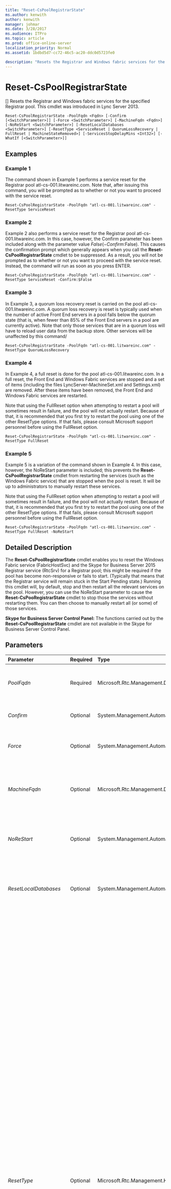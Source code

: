 ```yaml
---
title: "Reset-CsPoolRegistrarState"
ms.author: kenwith
author: kenwith
manager: johmar
ms.date: 3/28/2017
ms.audience: ITPro
ms.topic: article
ms.prod: office-online-server
localization_priority: Normal
ms.assetid: 1bdbd5d7-cc72-46c5-ac20-ddc0d5723fe0

description: "Resets the Registrar and Windows fabric services for the specified Registrar pool. This cmdlet was introduced in Lync Server 2013."
---
```


# Reset-CsPoolRegistrarState
[]
Resets the Registrar and Windows fabric services for the specified Registrar pool. This cmdlet was introduced in Lync Server 2013.
  
```
Reset-CsPoolRegistrarState -PoolFqdn <Fqdn> [-Confirm [<SwitchParameter>]] [-Force <SwitchParameter>] [-MachineFqdn <Fqdn>] [-NoReStart <SwitchParameter>] [-ResetLocalDatabases <SwitchParameter>] [-ResetType <ServiceReset | QuorumLossRecovery | FullReset | MachineStateRemoved>] [-ServicesStopDelayMins <Int32>] [-WhatIf [<SwitchParameter>]]

```

## Examples
<a name="Examples"> </a>

### Example 1

The command shown in Example 1 performs a service reset for the Registrar pool atl-cs-001.litwareinc.com. Note that, after issuing this command, you will be prompted as to whether or not you want to proceed with the service reset. 
  
```
Reset-CsPoolRegistrarState -PoolFqdn "atl-cs-001.litwareinc.com" -ResetType ServiceReset
```

### Example 2

Example 2 also performs a service reset for the Registrar pool atl-cs-001.litwareinc.com. In this case, however, the Confirm parameter has been included along with the parameter value $False (-Confirm:$False). This causes the confirmation prompt which generally appears when you call the **Reset-CsPoolRegistrarState** cmdlet to be suppressed. As a result, you will not be prompted as to whether or not you want to proceed with the service reset. Instead, the command will run as soon as you press ENTER.
  
```
Reset-CsPoolRegistrarState -PoolFqdn "atl-cs-001.litwareinc.com" -ResetType ServiceReset -Confirm:$False
```

### Example 3

In Example 3, a quorum loss recovery reset is carried on the pool atl-cs-001.litwareinc.com. A quorum loss recovery is reset is typically used when the number of active Front End servers in a pool falls below the quorum state (that is, when fewer than 85% of the Front End servers in a pool are currently active). Note that only those services that are in a quorum loss will have to reload user data from the backup store. Other services will be unaffected by this command/ 
  
```
Reset-CsPoolRegistrarState -PoolFqdn "atl-cs-001.litwareinc.com" -ResetType QuorumLossRecovery
```

### Example 4

In Example 4, a full reset is done for the pool atl-cs-001.litwareinc.com. In a full reset, the Front End and Windows Fabric services are stopped and a set of items (including the files LyncServer-MachineSet.xml and Settings.xml) are removed. After these items have been removed, the Front End and Windows Fabric services are restarted. 
  
Note that using the FullReset option when attempting to restart a pool will sometimes result in failure, and the pool will not actually restart. Because of that, it is recommended that you first try to restart the pool using one of the other ResetType options. If that fails, please consult Microsoft support personnel before using the FullReset option.
  
```
Reset-CsPoolRegistrarState -PoolFqdn "atl-cs-001.litwareinc.com" -ResetType FullReset
```

### Example 5

Example 5 is a variation of the command shown in Example 4. In this case, however, the NoReStart parameter is included; this prevents the **Reset-CsPoolRegistrarState** cmdlet from restarting the services (such as the Windows Fabric service) that are stopped when the pool is reset. It will be up to administrators to manually restart these services.
  
Note that using the FullReset option when attempting to restart a pool will sometimes result in failure, and the pool will not actually restart. Because of that, it is recommended that you first try to restart the pool using one of the other ResetType options. If that fails, please consult Microsoft support personnel before using the FullReset option.
  
```
Reset-CsPoolRegistrarState -PoolFqdn "atl-cs-001.litwareinc.com" -ResetType FullReset -NoReStart
```

## Detailed Description
<a name="DetailedDescription"> </a>

The **Reset-CsPoolRegistrarState** cmdlet enables you to reset the Windows Fabric service (FabricHostSvc) and the Skype for Business Server 2015 Registrar service (RtcSrv) for a Registrar pool; this might be required if the pool has become non-responsive or fails to start. (Typically that means that the Registrar service will remain stuck in the Start Pending state.) Running this cmdlet will, by default, stop and then restart all the relevant services on the pool. However, you can use the NoReStart parameter to cause the **Reset-CsPooRegistrarState** cmdlet to stop those the services without restarting them. You can then choose to manually restart all (or some) of those services.
  
 **Skype for Business Server Control Panel:** The functions carried out by the **Reset-CsPoolRegistrarState** cmdlet are not available in the Skype for Business Server Control Panel.
  
## Parameters
<a name="DetailedDescription"> </a>

|**Parameter**|**Required**|**Type**|**Description**|
|:-----|:-----|:-----|:-----|
| _PoolFqdn_ <br/> |Required  <br/> |Microsoft.Rtc.Management.Deploy.Fqdn  <br/> |Fully qualified domain name of the Registrar pool being reset. For example:  <br/>  `-PoolFqdn "atl-cs-001.litwareinc.com"` <br/> |
| _Confirm_ <br/> |Optional  <br/> |System.Management.Automation.SwitchParameter  <br/> |Prompts you for confirmation before executing the command.  <br/> |
| _Force_ <br/> |Optional  <br/> |System.Management.Automation.SwitchParameter  <br/> |Suppresses the display of any non-fatal error message that might occur when running the command.  <br/> |
| _MachineFqdn_ <br/> |Optional  <br/> |Microsoft.Rtc.Management.Deploy.Fqdn  <br/> |Fully qualified domain name of the computer to be removed from the pool. This parameter is only used when performing a MachineStateRemoved reset.  <br/> |
| _NoReStart_ <br/> |Optional  <br/> |System.Management.Automation.SwitchParameter  <br/> |When specified, services (such as RtcSrv and FabricHostSvc) that are stopped when the cmdlet runs are not restarted.  <br/> |
| _ResetLocalDatabases_ <br/> |Optional  <br/> |System.Management.Automation.SwitchParameter  <br/> |When specified, stops and restarts the local Skype for Business Server 2015 databases in addition to the local Skype for Business Server 2015 services.  <br/> |
| _ResetType_ <br/> |Optional  <br/> |Microsoft.Rtc.Management.Hadr.ResetPoolFabricStateCmdlet+PoolResetType  <br/> |Type of reset to be performed. Allowed values are:  <br/> ServiceReset - The RtcSrv and FabricHostSvc services are stopped and restarted. A service reset will be performed if the ResetType is not specified.  <br/> QuorumLossRecovery - Reloads user data from the backup store for any routing groups currently in quorum loss. (A quorum loss occurs when neither a database nor its replicas are available.) Data not yet written to the database could be lost when you do this type of reset.  <br/> FullReset - performs the same type of reset as QuorumLossRecovery but, in addition, rebuilds the local Skype for Business Server 2015 databases. This type of reset can be potentially long and resource-intensive.  <br/> > [!NOTE]> Using the FullReset value can cause previously disabled nodes to be reenabled. For example, if you use the FullReset value while one of the Front End Servers in the pool is disabled, that Front End Server will be brought back online.           > [!NOTE]> Using the  _FullReset_ value when attempting to restart a pool will sometimes result in failure, and the pool will not actually restart. Because of that, it is recommended that you first try to restart the pool using one of the other ResetType options. If that fails, please consult Microsoft support personnel before using the FullReset option. Typically FullReset is only used when changing a topology from a pool with a single Front End server to a pool with multiple Front End servers.          MachineStateRemoved -- Removes the specified server from the pool. This type of reset should be used only when the server in question (or its databases) have been permanently lost.  <br/> |
| _ServicesStopDelayMins_ <br/> |Optional  <br/> |System.Int32  <br/> |PARAMVALUE: Int32  <br/> |
| _WhatIf_ <br/> |Optional  <br/> |System.Management.Automation.SwitchParameter  <br/> |Describes what would happen if you executed the command without actually executing the command.  <br/> |
| _BypassDualWrite_ <br/> |Optional  <br/> |System.Boolean  <br/> |PARAMVALUE: $true | $false  <br/> |
   
## Input Types
<a name="InputTypes"> </a>

None. The **Reset-CsPoolRegistrarState** cmdlet does not accept pipelined input.
  
## Return Types
<a name="ReturnTypes"> </a>

String values. The **Reset-CsPoolRegistrarState** cmdlet does not return objects.
  
## See also
<a name="ReturnTypes"> </a>

#### 

[Get-CsPoolFabricState](get-cspoolfabricstate.md)

